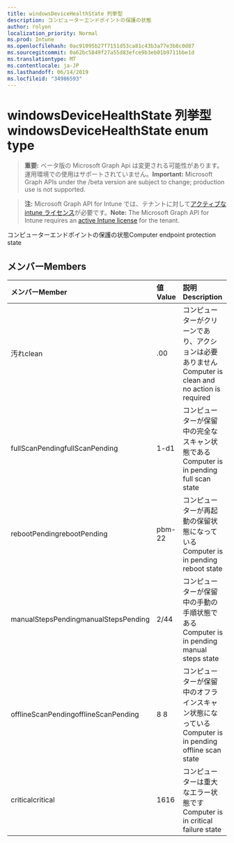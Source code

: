 ```yaml
---
title: windowsDeviceHealthState 列挙型
description: コンピューターエンドポイントの保護の状態
author: rolyon
localization_priority: Normal
ms.prod: Intune
ms.openlocfilehash: 0ac91095b27f7151d53ca81c43b3a77e3b8c0d87
ms.sourcegitcommit: 0a62bc5849f27a55d83efce9b3eb01b9711bbe1d
ms.translationtype: MT
ms.contentlocale: ja-JP
ms.lasthandoff: 06/14/2019
ms.locfileid: "34986593"
---
```

# <a name="windowsdevicehealthstate-enum-type"></a><span data-ttu-id="721e9-103">windowsDeviceHealthState 列挙型</span><span class="sxs-lookup"><span data-stu-id="721e9-103">windowsDeviceHealthState enum type</span></span>

> <span data-ttu-id="721e9-104">**重要:** ベータ版の Microsoft Graph Api は変更される可能性があります。運用環境での使用はサポートされていません。</span><span class="sxs-lookup"><span data-stu-id="721e9-104">**Important:** Microsoft Graph APIs under the /beta version are subject to change; production use is not supported.</span></span>

> <span data-ttu-id="721e9-105">**注:** Microsoft Graph API for Intune では、テナントに対して[アクティブな intune ライセンス](https://go.microsoft.com/fwlink/?linkid=839381)が必要です。</span><span class="sxs-lookup"><span data-stu-id="721e9-105">**Note:** The Microsoft Graph API for Intune requires an [active Intune license](https://go.microsoft.com/fwlink/?linkid=839381) for the tenant.</span></span>

<span data-ttu-id="721e9-106">コンピューターエンドポイントの保護の状態</span><span class="sxs-lookup"><span data-stu-id="721e9-106">Computer endpoint protection state</span></span>

## <a name="members"></a><span data-ttu-id="721e9-107">メンバー</span><span class="sxs-lookup"><span data-stu-id="721e9-107">Members</span></span>
|<span data-ttu-id="721e9-108">メンバー</span><span class="sxs-lookup"><span data-stu-id="721e9-108">Member</span></span>|<span data-ttu-id="721e9-109">値</span><span class="sxs-lookup"><span data-stu-id="721e9-109">Value</span></span>|<span data-ttu-id="721e9-110">説明</span><span class="sxs-lookup"><span data-stu-id="721e9-110">Description</span></span>|
|:---|:---|:---|
|<span data-ttu-id="721e9-111">汚れ</span><span class="sxs-lookup"><span data-stu-id="721e9-111">clean</span></span>|<span data-ttu-id="721e9-112">.0</span><span class="sxs-lookup"><span data-stu-id="721e9-112">0</span></span>|<span data-ttu-id="721e9-113">コンピューターがクリーンであり、アクションは必要ありません</span><span class="sxs-lookup"><span data-stu-id="721e9-113">Computer is clean and no action is required</span></span>|
|<span data-ttu-id="721e9-114">fullScanPending</span><span class="sxs-lookup"><span data-stu-id="721e9-114">fullScanPending</span></span>|<span data-ttu-id="721e9-115">1-d</span><span class="sxs-lookup"><span data-stu-id="721e9-115">1</span></span>|<span data-ttu-id="721e9-116">コンピューターが保留中の完全なスキャン状態である</span><span class="sxs-lookup"><span data-stu-id="721e9-116">Computer is in pending full scan state</span></span>|
|<span data-ttu-id="721e9-117">rebootPending</span><span class="sxs-lookup"><span data-stu-id="721e9-117">rebootPending</span></span>|<span data-ttu-id="721e9-118">pbm-2</span><span class="sxs-lookup"><span data-stu-id="721e9-118">2</span></span>|<span data-ttu-id="721e9-119">コンピューターが再起動の保留状態になっている</span><span class="sxs-lookup"><span data-stu-id="721e9-119">Computer is in pending reboot state</span></span>|
|<span data-ttu-id="721e9-120">manualStepsPending</span><span class="sxs-lookup"><span data-stu-id="721e9-120">manualStepsPending</span></span>|<span data-ttu-id="721e9-121">2/4</span><span class="sxs-lookup"><span data-stu-id="721e9-121">4</span></span>|<span data-ttu-id="721e9-122">コンピューターが保留中の手動の手順状態である</span><span class="sxs-lookup"><span data-stu-id="721e9-122">Computer is in pending manual steps state</span></span>|
|<span data-ttu-id="721e9-123">offlineScanPending</span><span class="sxs-lookup"><span data-stu-id="721e9-123">offlineScanPending</span></span>|<span data-ttu-id="721e9-124">8 </span><span class="sxs-lookup"><span data-stu-id="721e9-124">8</span></span>|<span data-ttu-id="721e9-125">コンピューターが保留中のオフラインスキャン状態になっている</span><span class="sxs-lookup"><span data-stu-id="721e9-125">Computer is in pending offline scan state</span></span>|
|<span data-ttu-id="721e9-126">critical</span><span class="sxs-lookup"><span data-stu-id="721e9-126">critical</span></span>|<span data-ttu-id="721e9-127">16</span><span class="sxs-lookup"><span data-stu-id="721e9-127">16</span></span>|<span data-ttu-id="721e9-128">コンピューターは重大なエラー状態です</span><span class="sxs-lookup"><span data-stu-id="721e9-128">Computer is in critical failure state</span></span>|





